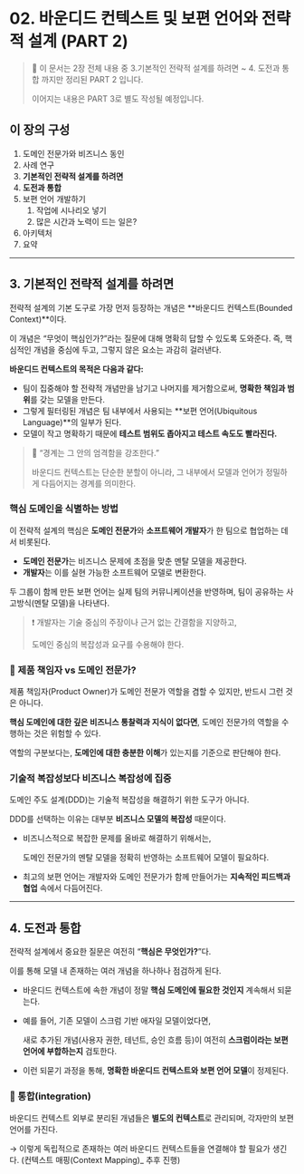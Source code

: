 # 02. 바운디드 컨텍스트 및 보편 언어와 전략적 설계 (PART 2)

> 📌 이 문서는 2장 전체 내용 중 3.기본적인 전략적 설계를 하려면 ~ 4. 도전과 통합 까지만 정리된 PART 2 입니다.
> 
> 
> 이어지는 내용은 PART 3로 별도 작성될 예정입니다.
> 

## 이 장의 구성

1. 도메인 전문가와 비즈니스 동인
2. 사례 연구
3. **기본적인 전략적 설계를 하려면**
4. **도전과 통합**
5. 보편 언어 개발하기
    1. 작업에 시나리오 넣기
    2. 많은 시간과 노력이 드는 일은?
6. 아키텍처
7. 요약

---

## 3. 기본적인 전략적 설계를 하려면

전략적 설계의 기본 도구로 가장 먼저 등장하는 개념은 **바운디드 컨텍스트(Bounded Context)**이다.

이 개념은 “무엇이 핵심인가?”라는 질문에 대해 명확히 답할 수 있도록 도와준다. 즉, 핵심적인 개념을 중심에 두고, 그렇지 않은 요소는 과감히 걸러낸다.

**바운디드 컨텍스트의 목적은 다음과 같다:**

- 팀이 집중해야 할 전략적 개념만을 남기고 나머지를 제거함으로써, **명확한 책임과 범위**를 갖는 모델을 만든다.
- 그렇게 필터링된 개념은 팀 내부에서 사용되는 **보편 언어(Ubiquitous Language)**의 일부가 된다.
- 모델이 작고 명확하기 때문에 **테스트 범위도 좁아지고 테스트 속도도 빨라진다.**

> 📌 “경계는 그 안의 엄격함을 강조한다.”
> 
> 
> 바운디드 컨텍스트는 단순한 분할이 아니라, 그 내부에서 모델과 언어가 정밀하게 다듬어지는 경계를 의미한다.
> 

### 핵심 도메인을 식별하는 방법

이 전략적 설계의 핵심은 **도메인 전문가**와 **소프트웨어 개발자**가 한 팀으로 협업하는 데서 비롯된다.

- **도메인 전문가**는 비즈니스 문제에 초점을 맞춘 멘탈 모델을 제공한다.
- **개발자**는 이를 실현 가능한 소프트웨어 모델로 변환한다.

두 그룹이 함께 만든 보편 언어는 실제 팀의 커뮤니케이션을 반영하며, 팀이 공유하는 사고방식(멘탈 모델)을 나타낸다.

> ❗ 개발자는 기술 중심의 주장이나 근거 없는 간결함을 지양하고,
> 
> 
> 도메인 중심의 복잡성과 요구를 수용해야 한다.
> 

### 💬 제품 책임자 vs 도메인 전문가?

제품 책임자(Product Owner)가 도메인 전문가 역할을 겸할 수 있지만, 반드시 그런 것은 아니다.

**핵심 도메인에 대한 깊은 비즈니스 통찰력과 지식이 없다면**, 도메인 전문가의 역할을 수행하는 것은 위험할 수 있다.

역할의 구분보다는, **도메인에 대한 충분한 이해**가 있는지를 기준으로 판단해야 한다.

### 기술적 복잡성보다 비즈니스 복잡성에 집중

도메인 주도 설계(DDD)는 기술적 복잡성을 해결하기 위한 도구가 아니다.

DDD를 선택하는 이유는 대부분 **비즈니스 모델의 복잡성** 때문이다.

- 비즈니스적으로 복잡한 문제를 올바로 해결하기 위해서는,
    
    도메인 전문가의 멘탈 모델을 정확히 반영하는 소프트웨어 모델이 필요하다.
    
- 최고의 보편 언어는 개발자와 도메인 전문가가 함께 만들어가는 **지속적인 피드백과 협업** 속에서 다듬어진다.

---

## 4. 도전과 통합

전략적 설계에서 중요한 질문은 여전히 “**핵심은 무엇인가?**”다.

이를 통해 모델 내 존재하는 여러 개념을 하나하나 점검하게 된다.

- 바운디드 컨텍스트에 속한 개념이 정말 **핵심 도메인에 필요한 것인지** 계속해서 되묻는다.
- 예를 들어, 기존 모델이 스크럼 기반 애자일 모델이었다면,
    
    새로 추가된 개념(사용자 권한, 테넌트, 승인 흐름 등)이 여전히 **스크럼이라는 보편 언어에 부합하는지** 검토한다.
    
- 이런 되묻기 과정을 통해, **명확한 바운디드 컨텍스트와 보편 언어 모델**이 정제된다.

### 🔄 통합(integration)

바운디드 컨텍스트 외부로 분리된 개념들은 **별도의 컨텍스트**로 관리되며, 각자만의 보편 언어를 가진다.

→ 이렇게 독립적으로 존재하는 여러 바운디드 컨텍스트들을 연결해야 할 필요가 생긴다. (컨텍스트 매핑(Context Mapping)_ 추후 진행)